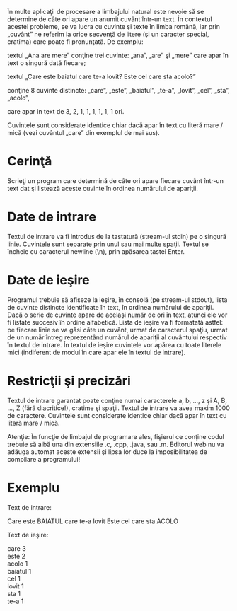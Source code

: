 În multe aplicaţii de procesare a limbajului natural este nevoie să se determine de câte ori apare un anumit cuvânt într-un text. În contextul acestei probleme, se va lucra cu cuvinte şi texte în limba română, iar prin „cuvânt” ne referim la orice secvenţă de litere (şi un caracter special, cratima) care poate fi pronunţată. De exemplu:

textul „Ana are mere” conţine trei cuvinte: „ana”, „are” şi „mere” care apar în text o singură dată fiecare;

textul „Care este baiatul care te-a lovit? Este cel care sta acolo?”

conţine 8 cuvinte distincte: „care”, „este”, „baiatul”, „te-a”, „lovit”, „cel”, „sta”, „acolo”,

care apar in text de 3, 2, 1, 1, 1, 1, 1, 1 ori.

Cuvintele sunt considerate identice chiar dacă apar în text cu literă mare / mică (vezi cuvântul „care” din exemplul de mai sus).

# Cerinţă
Scrieţi un program care determină de câte ori apare fiecare cuvânt într-un text dat şi listează aceste cuvinte în ordinea numărului de apariţii.

# Date de intrare
Textul de intrare va fi introdus de la tastatură (stream-ul stdin) pe o singură linie. Cuvintele sunt separate prin unul sau mai multe spaţii. Textul se încheie cu caracterul newline (\n), prin apăsarea tastei Enter.

# Date de ieşire
Programul trebuie să afişeze la ieşire, în consolă (pe stream-ul stdout), lista de cuvinte distincte identificate în text, în ordinea numărului de apariţii. Dacă o serie de cuvinte apare de acelaşi număr de ori în text, atunci ele vor fi listate succesiv în ordine alfabetică. Lista de ieşire va fi formatată astfel: pe fiecare linie se va găsi câte un cuvânt, urmat de caracterul spaţiu, urmat de un număr întreg reprezentând numărul de apariţii al cuvântului respectiv în textul de intrare. În textul de ieşire cuvintele vor apărea cu toate literele mici (indiferent de modul în care apar ele în textul de intrare).

# Restricţii şi precizări
Textul de intrare garantat poate conţine numai caracterele a, b, ..., z şi A, B, ..., Z (fără diacritice!), cratime şi spaţii. Textul de intrare va avea maxim 1000 de caractere. Cuvintele sunt considerate identice chiar dacă apar în text cu literă mare / mică.

Atenţie: În funcţie de limbajul de programare ales, fişierul ce conţine codul trebuie să aibă una din extensiile .c, .cpp, .java, sau .m. Editorul web nu va adăuga automat aceste extensii şi lipsa lor duce la imposibilitatea de compilare a programului!

# Exemplu
Text de intrare:

Care este BAIATUL care te-a lovit Este cel care sta ACOLO

Text de ieşire:

care 3 <br> 
este 2 <br> 
acolo 1 <br> 
baiatul 1 <br> 
cel 1 <br> 
lovit 1 <br> 
sta 1 <br> 
te-a 1
